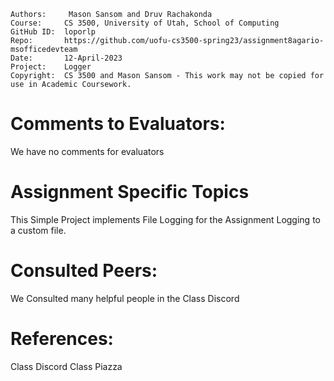 ﻿```
Authors:     Mason Sansom and Druv Rachakonda
Course:     CS 3500, University of Utah, School of Computing
GitHub ID:  loporlp
Repo:       https://github.com/uofu-cs3500-spring23/assignment8agario-msofficedevteam
Date:       12-April-2023
Project:    Logger
Copyright:  CS 3500 and Mason Sansom - This work may not be copied for use in Academic Coursework.
```

# Comments to Evaluators:

We have no comments for evaluators

# Assignment Specific Topics

This Simple Project implements File Logging for 
the Assignment Logging to a custom file.

# Consulted Peers:

We Consulted many helpful people in the Class Discord

# References:

Class Discord
Class Piazza